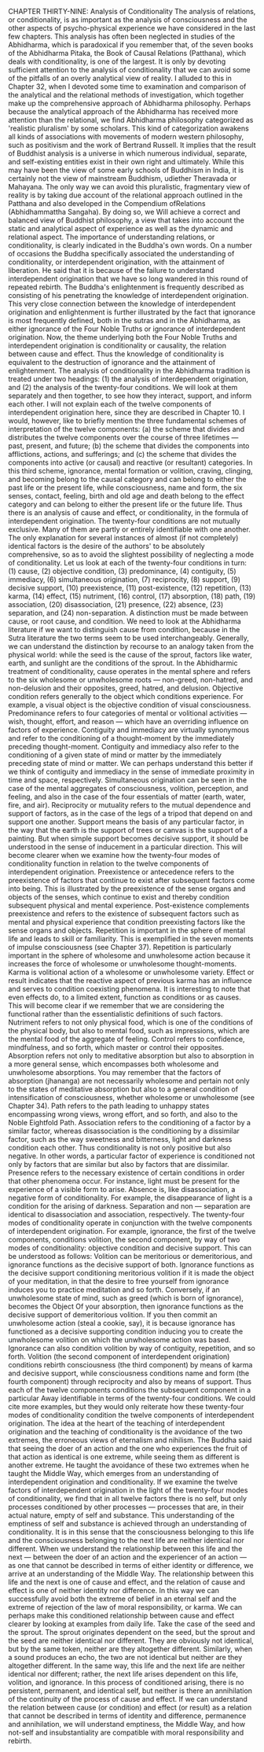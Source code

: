 CHAPTER THIRTY-NINE: Analysis of Conditionality
The analysis of relations, or conditionality, is as important as the analysis of consciousness and the other aspects
of psycho-physical experience we have considered in the last
few chapters. This analysis has often been neglected in studies of the Abhidharma, which is paradoxical if you remember
that, of the seven books of the Abhidharma Pitaka, the Book of
Causal Relations (Patthana), which deals with conditionality, is
one of the largest. It is only by devoting sufficient attention to
the analysis of conditionality that we can avoid some of the pitfalls of an overly analytical view of reality. I alluded to this in
Chapter 32, when I devoted some time to examination and comparison of the analytical and the relational methods of investigation, which together make up the comprehensive approach of
Abhidharma philosophy.
Perhaps because the analytical approach of the Abhidharma
has received more attention than the relational, we find Abhidharma philosophy categorized as 'realistic pluralism' by some
scholars. This kind of categorization awakens all kinds of associations with movements of modern western philosophy, such
as positivism and the work of Bertrand Russell. It implies that
the result of Buddhist analysis is a universe in which numerous
individual, separate, and self-existing entities exist in their own
right and ultimately. While this may have been the view of some
early schools of Buddhism in India, it is certainly not the view of
mainstream Buddhism, udiether Theravada or Mahayana.
The only way we can avoid this pluralistic, fragmentary view
of reality is by taking due account of the relational approach outlined in the Patthana and also developed in the Compendium
ofRelations (Abhidhammattha Sangaha). By doing so, we Will
achieve a correct and balanced view of Buddhist philosophy, a
view that takes into account the static and analytical aspect of
experience as well as the dynamic and relational aspect.
The importance of understanding relations, or conditionality, is clearly indicated in the Buddha's own words. On a number
of occasions the Buddha specifically associated the understanding of conditionality, or interdependent origination, with the
attainment of liberation. He said that it is because of the failure
to understand interdependent origination that we have so long
wandered in this round of repeated rebirth.
The Buddha's enlightenment is frequently described as consisting of his penetrating the knowledge of interdependent origination. This very close connection between the knowledge of
interdependent origination and enlightenment is further illustrated by the fact that ignorance is most frequently defined, both
in the sutras and in the Abhidharma, as either ignorance of the
Four Noble Truths or ignorance of interdependent origination.
Now, the theme underlying both the Four Noble Truths and
interdependent origination is conditionality or causality, the
relation between cause and effect. Thus the knowledge of conditionality is equivalent to the destruction of ignorance and the
attainment of enlightenment.
The analysis of conditionality in the Abhidharma tradition
is treated under two headings: (1) the analysis of interdependent
origination, and (2) the analysis of the twenty-four conditions.
We will look at them separately and then together, to see how
they interact, support, and inform each other.
I will not explain each of the twelve components of interdependent origination here, since they are described in Chapter 10.
I would, however, like to briefly mention the three fundamental schemes of interpretation of the twelve components: (a) the
scheme that divides and distributes the twelve components over
the course of three lifetimes — past, present, and future; (b) the
scheme that divides the components into afflictions, actions, and
sufferings; and (c) the scheme that divides the components into
active (or causal) and reactive (or resultant) categories. In this
third scheme, ignorance, mental formation or volition, craving,
clinging, and becoming belong to the causal category and can
belong to either the past life or the present life, while consciousness, name and form, the six senses, contact, feeling, birth and
old age and death belong to the effect category and can belong to
either the present life or the future life. Thus there is an analysis
of cause and effect, or conditionality, in the formula of interdependent origination.
The twenty-four conditions are not mutually exclusive. Many
of them are partly or entirely identifiable with one another. The
only explanation for several instances of almost (if not completely) identical factors is the desire of the authors' to be absolutely comprehensive, so as to avoid the slightest possibility of
neglecting a mode of conditionality.
Let us look at each of the twenty-four conditions in turn:
(1) cause, (2) objective condition, (3) predominance, (4) contiguity, (5) immediacy, (6) simultaneous origination, (7) reciprocity, (8) support, (9) decisive support, (10) preexistence, (11) post-existence, (12) repetition, (13) karma, (14) effect, (15) nutriment,
(16) control, (17) absorption, (18) path, (19) association, (20) disassociation, (21) presence, (22) absence, (23) separation, and
(24) non-separation.
A distinction must be made between cause, or root cause,
and condition. We need to look at the Abhidharma literature
if we want to distinguish cause from condition, because in the
Sutra literature the two terms seem to be used interchangeably.
Generally, we can understand the distinction by recourse to an
analogy taken from the physical world: while the seed is the
cause of the sprout, factors like water, earth, and sunlight are the
conditions of the sprout. In the Abhidharmic treatment of conditionality, cause operates in the mental sphere and refers to the six
wholesome or unwholesome roots — non-greed, non-hatred, and
non-delusion and their opposites, greed, hatred, and delusion.
Objective condition refers generally to the object which conditions experience. For example, a visual object is the objective condition of visual consciousness. Predominance refers to
four categories of mental or volitional activities — wish, thought,
effort, and reason — which have an overriding influence on factors of experience.
Contiguity and immediacy are virtually synonymous and refer
to the conditioning of a thought-moment by the immediately
preceding thought-moment. Contiguity and immediacy also
refer to the conditioning of a given state of mind or matter by
the immediately preceding state of mind or matter. We can perhaps understand this better if we think of contiguity and immediacy in the sense of immediate proximity in time and space,
respectively.
Simultaneous origination can be seen in the case of the mental aggregates of consciousness, volition, perception, and feeling, and also in the case of the four essentials of matter (earth,
water, fire, and air). Reciprocity or mutuality refers to the mutual
dependence and support of factors, as in the case of the legs of a
tripod that depend on and support one another. Support means
the basis of any particular factor, in the way that the earth is the
support of trees or canvas is the support of a painting. But when
simple support becomes decisive support, it should be understood
in the sense of inducement in a particular direction. This will
become clearer when we examine how the twenty-four modes
of conditionality function in relation to the twelve components
of interdependent origination.
Preexistence or antecedence refers to the preexistence of factors
that continue to exist after subsequent factors come into being.
This is illustrated by the preexistence of the sense organs and
objects of the senses, which continue to exist and thereby condition subsequent physical and mental experience. Post-existence
complements preexistence and refers to the existence of subsequent factors such as mental and physical experience that condition preexisting factors like the sense organs and objects.
Repetition is important in the sphere of mental life and leads
to skill or familiarity. This is exemplified in the seven moments
of impulse consciousness (see Chapter 37). Repetition is particularly important in the sphere of wholesome and unwholesome
action because it increases the force of wholesome or unwholesome thought-moments.
Karma is volitional action of a wholesome or unwholesome
variety. Effect or result indicates that the reactive aspect of previous karma has an influence and serves to condition coexisting phenomena. It is interesting to note that even effects do, to
a limited extent, function as conditions or as causes. This will
become clear if we remember that we are considering the functional rather than the essentialistic definitions of such factors.
Nutriment refers to not only physical food, which is one
of the conditions of the physical body, but also to mental food,
such as impressions, which are the mental food of the aggregate of feeling. Control refers to confidence, mindfulness, and so
forth, which master or control their opposites. Absorption refers
not only to meditative absorption but also to absorption in a
more general sense, which encompasses both wholesome and
unwholesome absorptions. You may remember that the factors
of absorption (jhananga) are not necessarily wholesome and pertain not only to the states of meditative absorption but also to
a general condition of intensification of consciousness, whether
wholesome or unwholesome (see Chapter 34).
Path refers to the path leading to unhappy states encompassing wrong views, wrong effort, and so forth, and also to the
Noble Eightfold Path. Association refers to the conditioning of a
factor by a similar factor, whereas disassociation is the conditioning by a dissimilar factor, such as the way sweetness and bitterness, light and darkness condition each other. Thus conditionality is not only positive but also negative. In other words, a particular factor of experience is conditioned not only by factors that
are similar but also by factors that are dissimilar.
Presence refers to the necessary existence of certain conditions
in order that other phenomena occur. For instance, light must be
present for the experience of a visible form to arise. Absence is,
like disassociation, a negative form of conditionality. For example, the disappearance of light is a condition for the arising of
darkness. Separation and non — separation are identical to disassociation and association, respectively.
The twenty-four modes of conditionality operate in conjunction with the twelve components of interdependent origination.
For example, ignorance, the first of the twelve components, conditions volition, the second component, by way of two modes of
conditionality: objective condition and decisive support.
This can be understood as follows: Volition can be meritorious or demeritorious, and ignorance functions as the decisive
support of both. Ignorance functions as the decisive support
conditioning meritorious volition if it is made the object of your
meditation, in that the desire to free yourself from ignorance
induces you to practice meditation and so forth. Conversely, if
an unwholesome state of mind, such as greed (which is born of
ignorance), becomes the Object Of your absorption, then ignorance functions as the decisive support of demeritorious volition.
If you then commit an unwholesome action (steal a cookie, say),
it is because ignorance has functioned as a decisive supporting
condition inducing you to create the unwholesome volition on
which the unwholesome action was based. Ignorance can also
condition volition by way of contiguity, repetition, and so forth.
Volition (the second component of interdependent origination) conditions rebirth consciousness (the third component) by
means of karma and decisive support, while consciousness conditions name and form (the fourth component) through reciprocity and also by means of support. Thus each of the twelve
components conditions the subsequent component in a particular Away identifiable in terms of the twenty-four conditions. We
could cite more examples, but they would only reiterate how
these twenty-four modes of conditionality condition the twelve
components of interdependent origination.
The idea at the heart of the teaching of interdependent origination and the teaching of conditionality is the avoidance of
the two extremes, the erroneous views of eternalism and nihilism. The Buddha said that seeing the doer of an action and the
one who experiences the fruit of that action as identical is one
extreme, while seeing them as different is another extreme. He
taught the avoidance of these two extremes when he taught the
Middle Way, which emerges from an understanding of interdependent origination and conditionality.
If we examine the twelve factors of interdependent origination in the light of the twenty-four modes of conditionality, we
find that in all twelve factors there is no self, but only processes
conditioned by other processes — processes that are, in their
actual nature, empty of self and substance. This understanding
of the emptiness of self and substance is achieved through an
understanding of conditionality.
It is in this sense that the consciousness belonging to this
life and the consciousness belonging to the next life are neither identical nor different. When we understand the relationship between this life and the next — between the doer of an
action and the experiencer of an action — as one that cannot be
described in terms of either identity or difference, we arrive at
an understanding of the Middle Way.
The relationship between this life and the next is one of cause
and effect, and the relation of cause and effect is one of neither
identity nor difference. In this way we can successfully avoid
both the extreme of belief in an eternal self and the extreme of
rejection of the law of moral responsibility, or karma.
We can perhaps make this conditioned relationship between
cause and effect clearer by looking at examples from daily life.
Take the case of the seed and the sprout. The sprout originates
dependent on the seed, but the sprout and the seed are neither
identical nor different. They are obviously not identical, but by
the same token, neither are they altogether different. Similarly,
when a sound produces an echo, the two are not identical but
neither are they altogether different. In the same way, this life
and the next life are neither identical nor different; rather, the
next life arises dependent on this life, volition, and ignorance.
In this process of conditioned arising, there is no persistent,
permanent, and identical self, but neither is there an annihilation of the continuity of the process of cause and effect. If we
can understand the relation between cause (or condition) and
effect (or result) as a relation that cannot be described in terms
of identity and difference, permanence and annihilation, we will
understand emptiness, the Middle Way, and how not-self and
insubstantiality are compatible with moral responsibility and
rebirth.
